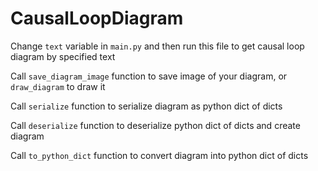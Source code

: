 # CausalLoopDiagram

Change `text` variable in `main.py` and then run this file to get causal loop diagram by specified text

Call `save_diagram_image` function to save image of your diagram, or `draw_diagram` to draw it

Call `serialize` function to serialize diagram as python dict of dicts

Call `deserialize` function to deserialize python dict of dicts and create diagram

Call `to_python_dict` function to convert diagram into python dict of dicts

